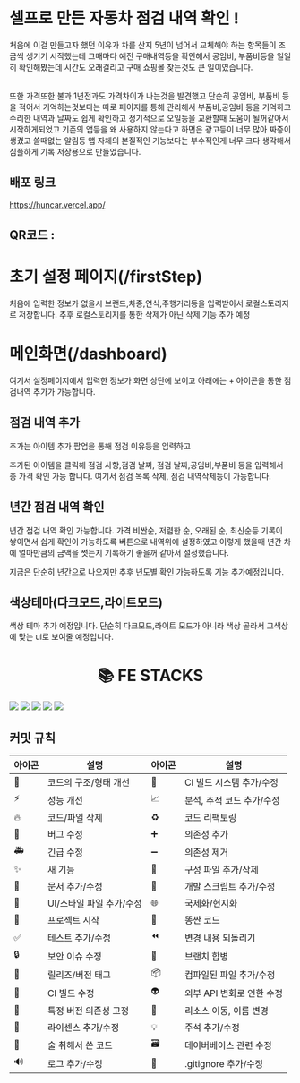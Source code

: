 # 셀프로 만든 자동차 점검 내역 확인 !

처음에 이걸 만들고자 했던 이유가
차를 산지 5년이 넘어서 교체해야 하는 항목들이 조금씩 생기기 시작했는데
그때마다 예전 구매내역등을 확인해서 공임비, 부품비등을 일일히 확인해봤는데
시간도 오래걸리고 구매 쇼핑몰 찾는것도 큰 일이였습니다.

<br />
또한 가격또한 불과 1년전과도 가격차이가 나는것을 발견했고
단순히 공임비, 부품비 등을 적어서 기억하는것보다는
따로 페이지를 통해 관리해서 부품비,공임비 등을 기억하고
수리한 내역과 날짜도 쉽게 확인하고 정기적으로 오일등을 교환할때 도움이 될꺼같아서 시작하게되었고
기존의 앱등을 왜 사용하지 않는다고 하면은 광고등이 너무 많아 짜증이 생겼고 쓸때없는 알림등 앱 자체의 본질적인 기능보다는
부수적인게 너무 크다 생각해서 심플하게 기록 저장용으로 만들었습니다.




## 배포 링크
https://huncar.vercel.app/
## QR코드 :<br />




# 초기 설정 페이지(/firstStep)

처음에 입력한 정보가 없을시 브랜드,차종,연식,주행거리등을 입력받아서 로컬스토리지로 저장합니다.
추후 로컬스토리지를 통한 삭제가 아닌 삭제 기능 추가 예정





# 메인화면(/dashboard)

여기서 설정페이지에서 입력한 정보가 화면 상단에 보이고
아래에는 + 아이콘을 통한 점검내역 추가가 가능합니다.





## 점검 내역 추가

추가는 아이템 추가 팝업을 통해 점검 이유등을 입력하고


추가된 아이템을 클릭해 점검 사항,점검 날짜, 점검 날짜,공임비,부품비 등을 입력해서 총 가격 확인 가능 합니다.
여기서 점검 목록 삭제, 점검 내역삭제등이 가능합니다.


## 년간 점검 내역 확인

년간 점검 내역 확인 가능합니다.
가격 비싼순, 저렴한 순, 오래된 순, 최신순등 기록이 쌓이면서 쉽게 확인이 가능하도록 버튼으로 내역위에 설정하였고
이렇게 했을때 년간 차에 얼마만큼의 금액을 썻는지 기록하기 좋을꺼 같아서 설정했습니다.

지금은 단순히 년간으로 나오지만 추후 년도별 확인 가능하도록 기능 추가예정입니다.


## 색상테마(다크모드,라이트모드)

색상 테마 추가 예정입니다.
단순히 다크모드,라이트 모드가 아니라 색상 골라서 그색상에 맞는 ui로 보여줄 예정입니다.





#
<div align=center><h1>📚 FE STACKS</h1></div>

<div align=left>
<img src="https://img.shields.io/badge/React-61DAFB?style=for-the-badge&logo=React&logoColor=white">

<img src="https://img.shields.io/badge/ReactRouter-CA4245?style=for-the-badge&logo=ReactRouter&logoColor=white">

<img src="https://img.shields.io/badge/Next-21DAFB?style=for-the-badge&logo=ReactRouter&logoColor=white">

<img src="https://img.shields.io/badge/TypeScript-273c75?style=for-the-badge&logo=TypeScript&logoColor=white">

<img src="https://img.shields.io/badge/Tailwind-473c75?style=for-the-badge&logo=styledcomponents&logoColor=white">

</div>



## 커밋 규칙
|아이콘| 설명 | 아이콘 | 설명 |
|----|---|---|---|
|🎨|코드의 구조/형태 개선|👷|CI 빌드 시스템 추가/수정|
|⚡️|성능 개선| 📈|분석, 추적 코드 추가/수정|
|🔥|코드/파일 삭제| ♻️|코드 리팩토링|
|🐛|버그 수정|➕|의존성 추가|
|🚑|긴급 수정|➖|의존성 제거|
|✨|새 기능|🔧|구성 파일 추가/삭제|
|📝|문서 추가/수정|🔨|개발 스크립트 추가/수정|
|💄|UI/스타일 파일 추가/수정|🌐|국제화/현지화|
|🎉|프로젝트 시작|💩|똥싼 코드|
|✅|테스트 추가/수정|⏪|변경 내용 되돌리기|
|🔒|보안 이슈 수정|🔀|브랜치 합병|
|🔖|릴리즈/버전 태그|📦|컴파일된 파일 추가/수정|
|💚|CI 빌드 수정|👽|외부 API 변화로 인한 수정|
|📌|특정 버전 의존성 고정|🚚|리소스 이동, 이름 변경|
|📄|라이센스 추가/수정|💡|주석 추가/수정|
|🍻|술 취해서 쓴 코드|🗃|데이버베이스 관련 수정|
|🔊|로그 추가/수정|🙈|.gitignore 추가/수정|

